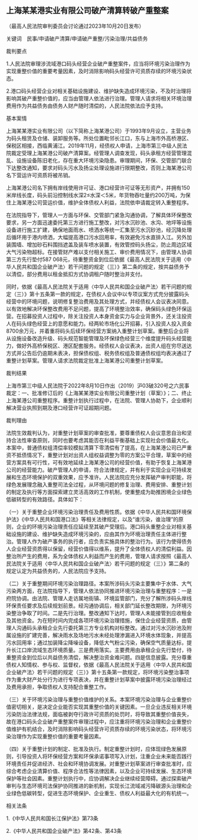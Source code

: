 ## 上海某某港实业有限公司破产清算转破产重整案

（最高人民法院审判委员会讨论通过2023年10月20日发布）



关键词　民事/申请破产清算/申请破产重整/污染治理/共益债务

裁判要点

1.人民法院审理涉流域港口码头经营企业破产重整案件，应当将环境污染治理作为实现重整价值的重要考量因素，及时消除影响码头经营许可资质存续的环境污染状态。

2.港口码头经营企业对相关基础设施建设、维护缺失造成环境污染，不及时治理将影响其破产重整价值的，应当由管理人依法进行治理。管理人请求将相关环境治理费用作为共益债务由债务人财产随时清偿的，人民法院依法应予支持。

基本案情

上海某某港实业有限公司（以下简称上海某港公司）于1993年9月设立，主营业务为码头租赁及仓储、装卸服务等。所处位置毗邻长江口，东与上海市外高桥港区、保税区相接，西临黄浦江。2019年11月，经债权人申请，上海市第三中级人民法院裁定受理上海某港公司破产清算案。经管理人调查发现，码头承租方经营管理混乱、设施设备陈旧老化，存在重大环境污染隐患。审理期间，环保、交管部门联合下达整改通知，要求对码头污水及扬尘处理设施进行限期整改，否则上海某港公司名下营运许可资质将被吊销。

上海某港公司名下拥有岸线使用许可证、港口经营许可证等无形资产，并拥有150米岸线长度，码头前沿控制线水深2≤水深＜5米，年货物吞吐量约200万吨，为保住上海某港公司营运价值，维护全体债权人利益，法院依申请裁定转入重整程序。

在法院指导下，管理人一方面与环保、交管部门紧急沟通协调，了解具体环保整改要求，另一方面迅速委托第三方进行施工整改，对污水沉砂池、水沟、地坪等设施设备进行施工扩建，确保地面雨水、喷洒水等统一汇集至污水沉砂池，经沉降处理后循环用于港内喷洒，大幅提高港口污水回用率，有效避免污水直排入江。另外加装围墙、增加砂石料围挡遮盖及装车喷水装置，有效管控码头扬尘，防止周边区域大气污染物超标。在接管财产难以支付相关施工、审价费用情况下，由管理人协调第三方先行垫付587 068元，待重整资金到位后依据《最高人民法院关于适用〈中华人民共和国企业破产法〉若干问题的规定（三）》第二条的规定，按共益债务予以清偿，部分费用以租金抵扣方式协调租户随时整治并支付。

同时，依据《最高人民法院关于适用〈中华人民共和国企业破产法〉若干问题的规定（三）》第十五条第一款的规定，在债权人会议中以专项议案方式充分披露码头经营中的环境问题，说明修复整治费用及其处理方式，并经债权人会议表决同意。以有效地解决环保整改费用不足问题，提高了环境整治效率，确保码头绿色环保运营。在招募投资人过程中，除关注投资人本身资金实力与企业背景外，还关注投资人在码头绿色经营上的意愿和能力。经两轮市场化公开招募，引入投资人投入资金8700余万元，并着重将码头后续环保经营方案纳入重整计划草案。重整后企业将从设施设备改造升级、码头规范智能管理及环保绿色经营三个维度提升码头经营能力，做好外高桥保税区、港区配套服务。经债权人会议表决，出资人组在穷尽送达方式并公告后仍逾期未表决，担保债权组、税务债权组及普通债权组均表决通过了重整计划草案。管理人请求法院裁定批准上海某港公司重整计划草案。

裁判结果

上海市第三中级人民法院于2022年8月10日作出（2019）沪03破320号之六民事裁定：一、批准修订后的《上海某某港实业有限公司重整计划（草案）》；二、终止上海某港公司重整程序。重整计划执行过程中，在法院、管理人协助下，企业顺利解决营业执照到期及港口经营许可证超期问题。

裁判理由

法院生效裁判认为，对重整计划草案的审查批准，要尊重债权人会议意思自治和坚持合法性审查原则，同时也要考虑其能否在利益平衡基础上实现社会价值最大化。本案中，普通债权组清偿率较模拟清算下零清偿有了提高，在上海某港公司已严重资不抵债情况下，重整计划对出资人组权益调整为零的方案公平合理，草案中的经营方案具有可行性，可有效地延续上海某港公司的经营价值，有助于恢复上海某港公司的经营能力。破产管理人的申请，符合法律规定，并有利于实现企业可持续发展和生态环境保护的双重效果，应予准许。人民法院应充分发挥破产审判职能，将绿色发展理念融入重整司法全过程，从环境问题的修复治理、费用安排、重整计划的制定及执行等方面探索建立灵活高效的工作机制，使重整成为助推困境企业绿色低碳转型的有效路径。具体如下：

（一）关于重整企业环境污染治理责任及费用性质。依据《中华人民共和国环境保护法》《中华人民共和国港口法》等相关法律规定，以及“谁污染，谁治理”的原则，企业的环境污染治理责任应延续至其破产受理后。港口码头重整企业对相关基础设施的建设、维护缺失造成环境污染的，应由其作为环境治理责任主体进行整治。管理人作为破产事务的执行者，应负责实施具体的整治行为。该行为使得债务人企业经营资质得以保留，经营价值得以维系，提升了全体债权人的清偿利益。因整治所产生的费用，系为全体债权人利益而产生的费用，管理人请求按照《最高人民法院关于适用〈中华人民共和国企业破产法〉若干问题的规定（三）》第二条的规定认定为共益债务的，人民法院应予支持。

（二）关于重整期间环境污染治理路径。本案所涉码头污染主要集中于水体、大气污染两方面，在法院指导下，管理人依法协同推进环境污染治理与重整程序：一是府院协调。由法院、管理人走访属地街镇、环境监管部门，充分了解所涉码头岸线环保责任要求及后续规划前景。经沟通协调后，相关部门延长整改期限，为环境污染整治争取了时间。二是先行治理。整改通知下达时，管理人未能接管到应收租金及其他资金。为在短时间内完成各项环境污染治理措施，保住企业经营资质，由管理人沟通码头承租企业先行委托第三方专业机构对标整改。通过对污水沉砂池及附属设施的扩建完善，解决雨水及场地污水未经处理渗漏进入环境水体现象，并提高污水回用率；通过加装降尘降噪设备，降低大气粉尘污染，确保空气质量达标，提升长江口岸流域生态环境质量。三是费用落实。主要费用由承租企业先行垫付，待重整资金到位后以共益债务清偿，解决整治资金难问题。四是信息披露。充分尊重债权人知情权、参与权、监督权，依据《最高人民法院关于适用〈中华人民共和国企业破产法〉若干问题的规定（三）》第十五条第一款规定，将环境污染整治事项作为重大财产处分行为进行专项表决，并在重整计划草案中披露环境污染治理经过及费用承担，争取债权人支持配合重整工作。

（三）关于环境污染治理与重整价值维护的关系。本案环境污染治理与企业重整价值密切相关，是决定企业能否实现其重整价值的关键因素。一旦企业违反相关环境污染防治法律法规，面临被剥夺行政许可资质的处罚时，将导致其重整价值丧失，故在港口码头企业破产重整案件审理过程中，应注重将环境污染治理和企业重整价值维护有机结合，及时消除影响码头经营许可资质存续的环境污染状态，将环境污染治理作为实现重整价值的重要考量因素。

（四）关于重整计划的制定、批准及执行。制定重整计划时，应体现绿色发展原则，引导投资人将环保经营方案和环保承诺事项写入计划，注重企业未来能否践行环境责任并促进经济、社会和环境协调发展。对重整计划草案进行审查批准时，应综合考虑企业清算价值、程序合法性等法律因素，以及企业可持续发展、生态环境保护等社会因素。重整计划执行中，应协调解决企业继续经营障碍。通过探索破产审判与生态环境司法保护协同推进的新机制，实现长江流域减污降碳源头治理和企业绿色低碳转型，促进生态环境保护、企业重生、债权人利益最大化的有机统一。

相关法条

1.《中华人民共和国长江保护法》第73条

2.《中华人民共和国企业破产法》第42条、第43条




